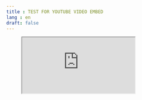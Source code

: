 ```yaml
---
title : TEST FOR YOUTUBE VIDEO EMBED
lang : en
draft: false
---
```


<figure class="youtube-embed">
  <iframe src="https://www.youtube.com/embed/INVALID_ID" allowfullscreen></iframe>
</figure>

